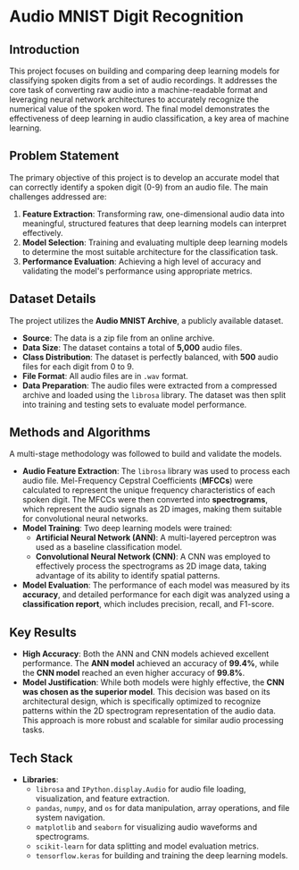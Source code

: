 # Audio MNIST Digit Recognition

## Introduction
This project focuses on building and comparing deep learning models for classifying spoken digits from a set of audio recordings. It addresses the core task of converting raw audio into a machine-readable format and leveraging neural network architectures to accurately recognize the numerical value of the spoken word. The final model demonstrates the effectiveness of deep learning in audio classification, a key area of machine learning.

## Problem Statement
The primary objective of this project is to develop an accurate model that can correctly identify a spoken digit (0-9) from an audio file. The main challenges addressed are:
1.  **Feature Extraction**: Transforming raw, one-dimensional audio data into meaningful, structured features that deep learning models can interpret effectively.
2.  **Model Selection**: Training and evaluating multiple deep learning models to determine the most suitable architecture for the classification task.
3.  **Performance Evaluation**: Achieving a high level of accuracy and validating the model's performance using appropriate metrics.

## Dataset Details
The project utilizes the **Audio MNIST Archive**, a publicly available dataset.
* **Source**: The data is a zip file from an online archive.
* **Data Size**: The dataset contains a total of **5,000** audio files.
* **Class Distribution**: The dataset is perfectly balanced, with **500** audio files for each digit from 0 to 9.
* **File Format**: All audio files are in `.wav` format.
* **Data Preparation**: The audio files were extracted from a compressed archive and loaded using the `librosa` library. The dataset was then split into training and testing sets to evaluate model performance.

## Methods and Algorithms
A multi-stage methodology was followed to build and validate the models.
* **Audio Feature Extraction**: The `librosa` library was used to process each audio file. Mel-Frequency Cepstral Coefficients (**MFCCs**) were calculated to represent the unique frequency characteristics of each spoken digit. The MFCCs were then converted into **spectrograms**, which represent the audio signals as 2D images, making them suitable for convolutional neural networks.
* **Model Training**: Two deep learning models were trained:
    * **Artificial Neural Network (ANN)**: A multi-layered perceptron was used as a baseline classification model.
    * **Convolutional Neural Network (CNN)**: A CNN was employed to effectively process the spectrograms as 2D image data, taking advantage of its ability to identify spatial patterns.
* **Model Evaluation**: The performance of each model was measured by its **accuracy**, and detailed performance for each digit was analyzed using a **classification report**, which includes precision, recall, and F1-score.

## Key Results
* **High Accuracy**: Both the ANN and CNN models achieved excellent performance. The **ANN model** achieved an accuracy of **99.4%**, while the **CNN model** reached an even higher accuracy of **99.8%**.
* **Model Justification**: While both models were highly effective, the **CNN was chosen as the superior model**. This decision was based on its architectural design, which is specifically optimized to recognize patterns within the 2D spectrogram representation of the audio data. This approach is more robust and scalable for similar audio processing tasks.

## Tech Stack
* **Libraries**:
    * `librosa` and `IPython.display.Audio` for audio file loading, visualization, and feature extraction.
    * `pandas`, `numpy`, and `os` for data manipulation, array operations, and file system navigation.
    * `matplotlib` and `seaborn` for visualizing audio waveforms and spectrograms.
    * `scikit-learn` for data splitting and model evaluation metrics.
    * `tensorflow.keras` for building and training the deep learning models.